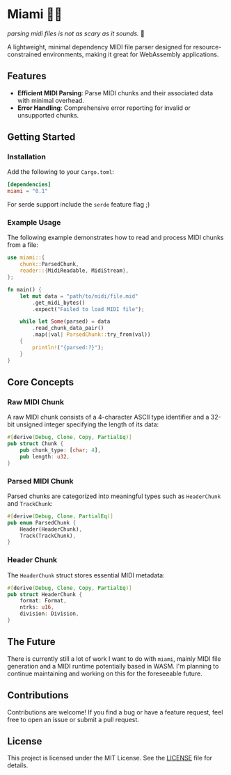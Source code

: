 # Miami 🌴📼
*parsing midi files is not as scary as it sounds.* 🐔


A lightweight, minimal dependency MIDI file parser designed for resource-constrained environments, making it great for WebAssembly applications.

## Features

- **Efficient MIDI Parsing**: Parse MIDI chunks and their associated data with minimal overhead.
- **Error Handling**: Comprehensive error reporting for invalid or unsupported chunks.

## Getting Started

### Installation

Add the following to your `Cargo.toml`:

```toml
[dependencies]
miami = "0.1"
```

For serde support include the `serde` feature flag ;)

### Example Usage

The following example demonstrates how to read and process MIDI chunks from a file:

```rust
use miami::{
    chunk::ParsedChunk,
    reader::{MidiReadable, MidiStream},
};

fn main() {
    let mut data = "path/to/midi/file.mid"
        .get_midi_bytes()
        .expect("Failed to load MIDI file");

    while let Some(parsed) = data
        .read_chunk_data_pair()
        .map(|val| ParsedChunk::try_from(val))
    {
        println!("{parsed:?}");
    }
}
```

## Core Concepts

### Raw MIDI Chunk

A raw MIDI chunk consists of a 4-character ASCII type identifier and a 32-bit unsigned integer specifying the length of its data:

```rust
#[derive(Debug, Clone, Copy, PartialEq)]
pub struct Chunk {
    pub chunk_type: [char; 4],
    pub length: u32,
}
```

### Parsed MIDI Chunk

Parsed chunks are categorized into meaningful types such as `HeaderChunk` and `TrackChunk`:

```rust
#[derive(Debug, Clone, PartialEq)]
pub enum ParsedChunk {
    Header(HeaderChunk),
    Track(TrackChunk),
}
```

### Header Chunk

The `HeaderChunk` struct stores essential MIDI metadata:

```rust
#[derive(Debug, Clone, Copy, PartialEq)]
pub struct HeaderChunk {
    format: Format,
    ntrks: u16,
    division: Division,
}
```

## The Future

There is currently still a lot of work I want to do with `miami`, mainly MIDI file generation and a MIDI runtime potentially based in WASM. I'm planning to continue maintaining and working on this for the foreseeable future.

## Contributions

Contributions are welcome! If you find a bug or have a feature request, feel free to open an issue or submit a pull request.

## License

This project is licensed under the MIT License. See the [LICENSE](LICENSE) file for details.
